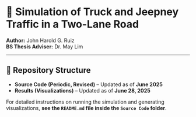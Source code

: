 # 🚗 Simulation of Truck and Jeepney Traffic in a Two-Lane Road

**Author:** John Harold G. Ruiz  
**BS Thesis Adviser:** Dr. May Lim

---

## 📂 Repository Structure

- **Source Code (Periodic, Revised)** – Updated as of **June 2025**
- **Results (Visualizations)** – Updated as of **June 28, 2025**

For detailed instructions on running the simulation and generating visualizations, **see the `README.md` file inside the `Source Code` folder**.
